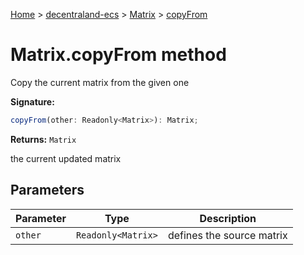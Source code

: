 [Home](./index) &gt; [decentraland-ecs](./decentraland-ecs.md) &gt; [Matrix](./decentraland-ecs.matrix.md) &gt; [copyFrom](./decentraland-ecs.matrix.copyfrom.md)

# Matrix.copyFrom method

Copy the current matrix from the given one

**Signature:**
```javascript
copyFrom(other: Readonly<Matrix>): Matrix;
```
**Returns:** `Matrix`

the current updated matrix

## Parameters

|  Parameter | Type | Description |
|  --- | --- | --- |
|  `other` | `Readonly<Matrix>` | defines the source matrix |

